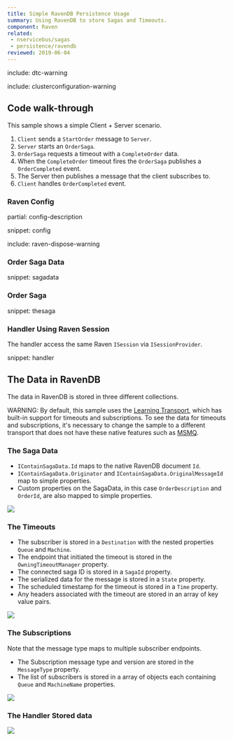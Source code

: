 ```yaml
---
title: Simple RavenDB Persistence Usage
summary: Using RavenDB to store Sagas and Timeouts.
component: Raven
related:
 - nservicebus/sagas
 - persistence/ravendb
reviewed: 2019-06-04
---
```


include: dtc-warning

include: clusterconfiguration-warning


## Code walk-through

This sample shows a simple Client + Server scenario.

 1. `Client` sends a `StartOrder` message to `Server`.
 2. `Server` starts an `OrderSaga`.
 3. `OrderSaga` requests a timeout with a `CompleteOrder` data.
 4. When the `CompleteOrder` timeout fires the `OrderSaga` publishes a `OrderCompleted` event.
 5. The Server then publishes a message that the client subscribes to.
 6. `Client` handles `OrderCompleted` event.


### Raven Config

partial: config-description

snippet: config

include: raven-dispose-warning


### Order Saga Data

snippet: sagadata


### Order Saga

snippet: thesaga


### Handler Using Raven Session

The handler access the same Raven `ISession` via `ISessionProvider`.

snippet: handler


## The Data in RavenDB

The data in RavenDB is stored in three different collections.

WARNING: By default, this sample uses the [Learning Transport](/transports/learning/), which has built-in support for timeouts and subscriptions. To see the data for timeouts and subscriptions, it's necessary to change the sample to a different transport that does not have these native features such as [MSMQ](/transports/msmq/).


### The Saga Data

 * `IContainSagaData.Id` maps to the native RavenDB document `Id`.
 * `IContainSagaData.Originator` and `IContainSagaData.OriginalMessageId` map to simple properties.
 * Custom properties on the SagaData, in this case `OrderDescription` and `OrderId`, are also mapped to simple properties.

![](sagadata.png)


### The Timeouts

 * The subscriber is stored in a `Destination` with the nested properties `Queue` and `Machine`.
 * The endpoint that initiated the timeout is stored in the `OwningTimeoutManager` property.
 * The connected saga ID is stored in a `SagaId` property.
 * The serialized data for the message is stored in a `State` property.
 * The scheduled timestamp for the timeout is stored in a `Time` property.
 * Any headers associated with the timeout are stored in an array of key value pairs.

![](timeouts.png)


### The Subscriptions

Note that the message type maps to multiple subscriber endpoints.

 * The Subscription message type and version are stored in the `MessageType` property.
 * The list of subscribers is stored in a array of objects each containing `Queue` and `MachineName` properties.

![](subscriptions.png)


### The Handler Stored data

![](handlerdoc.png)